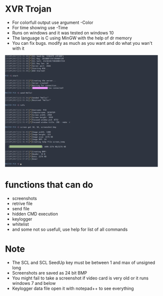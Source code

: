 # XVR Trojan
 - For colorfull output use argument -Color
 - For time showing use -Time
 - Runs on windows and it was tested on windows 10
 - The language is C using MinGW with the help of dr memory
 - You can fix bugs. modify as much as you want and do what you wan't with it
 
 ![Alt text](image.png?raw=true "Title")
 
 # functions that can do
 - screenshots
 - retrive file
 - send file
 - hidden CMD execution
 - keylogger
 - whitelist
 - and some not so usefull, use help for list of all commands

# Note
 - The SCL and SCL SeedUp key must be between 1 and max of unsigned long
 - Screenshots are saved as 24 bit BMP
 - You might fail to take a screenshot if video card is very old or it runs windows 7 and below
 - Keylogger data file open it with notepad++ to see everything
